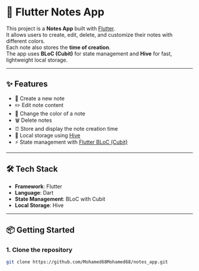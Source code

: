# 📒 Flutter Notes App

This project is a **Notes App** built with [Flutter](https://flutter.dev/).  
It allows users to create, edit, delete, and customize their notes with different colors.  
Each note also stores the **time of creation**.  
The app uses **BLoC (Cubit)** for state management and **Hive** for fast, lightweight local storage.

---

## ✨ Features

- 📝 Create a new note  
- ✏️ Edit note content  
- 🎨 Change the color of a note  
- 🗑️ Delete notes  
- ⏰ Store and display the note creation time  
- 💾 Local storage using [Hive](https://pub.dev/packages/hive)  
- ⚡ State management with [Flutter BLoC (Cubit)](https://pub.dev/packages/flutter_bloc)  

---

## 🛠️ Tech Stack

- **Framework**: Flutter  
- **Language**: Dart  
- **State Management**: BLoC with Cubit  
- **Local Storage**: Hive  

---

## 📦 Getting Started

### 1. Clone the repository
```bash
git clone https://github.com/Mohamed68Mohamed68/notes_app.git
